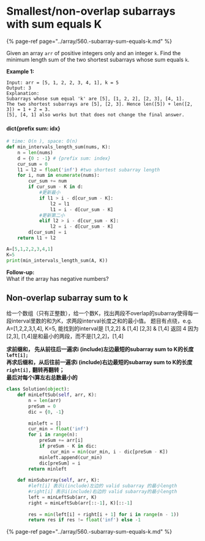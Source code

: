 # Smallest/non-overlap subarrays with sum equals K

{% page-ref page="../array/560.-subarray-sum-equals-k.md" %}

Given an array `arr` of positive integers only and an integer `k`. Find the minimum length sum of the two shortest subarrays whose sum equals `k`.

**Example 1:**

```text
Input: arr = [5, 1, 2, 2, 3, 4, 1], k = 5
Output: 3
Explanation:
Subarrays whose sum equal 'k' are [5], [1, 2, 2], [2, 3], [4, 1].
The two shortest subarrays are [5], [2, 3]. Hence len([5]) + len([2, 3]) = 1 + 2 = 3.
[5], [4, 1] also works but that does not change the final answer.
```

#### dict{prefix sum: idx} 

```python
# time: O(n ), space: O(n)
def min_intervals_length_sum(nums, K):
    n = len(nums)
    d = {0 : -1} # {prefix sum: index}
    cur_sum = 0
    l1 = l2 = float('inf') #two shortest subarray length
    for i, num in enumerate(nums):
        cur_sum += num
        if cur_sum - K in d:
            #更新最小
            if l1 > i - d[cur_sum - K]:
                l2 = l1
                l1 = i - d[cur_sum - K]       
            #更新第二小
            elif l2 > i - d[cur_sum - K]:
                l2 = i - d[cur_sum - K]
        d[cur_sum] = i
    return l1 + l2

A=[5,1,2,2,3,4,1]
K=5
print(min_intervals_length_sum(A, K))
```

**Follow-up:**  
What if the array has negative numbers?

## Non-overlap subarray sum to k

给一个数组（只有正整数），给一个数K，找出两段不overlap的subarray使得每一段interval里数的和为K，求两段interval长度之和的最小值。 题目有点绕，e.g. A=\[1,2,2,3,1,4\], K=5, 能找到的interval是 \[1,2,2\] & \[1,4\] \[2,3\] & \[1,4\] 返回 4 因为\[2,3\], \[1,4\]是和最小的两段，而不是\[1,2,2\]，\[1,4\]

**求前缀和， 先从前往后一遍求i \(include\)左边最短的subarray sum to K的长度`left[i];`   
再求后缀和，从后往前一遍求i \(include\)右边最短的subarray sum to K的长度`right[i],` 翻转再翻转；  
最后对每个i算左右总数最小的**

```python
class Solution(object):
    def minLeftSub(self, arr, K):
        n = len(arr)
        preSum = 0
        dic = {0, -1}
        
        minleft = []
        cur_min = float('inf')
        for i in range(n):
            preSum += arr[i]
            if preSum - K in dic:
                cur_min = min(cur_min, i - dic[preSum - K])
            minleft.append(cur_min)               
            dic[preSum] = i
        return minleft
    
    def minSubarray(self, arr, K):
        #left[i] 表示i(include)左边的 valid subarray 的最小length
        #right[i] 表示i(include)右边的 valid subarray的最小length
        left = minLeftSub(arr, K)
        right = minLeftSub(arr[::-1], K)[::-1]
        
        res = min(left[i] + right[i + 1] for i in range(n - 1))         
        return res if res != float('inf') else -1
```



{% page-ref page="../array/560.-subarray-sum-equals-k.md" %}

